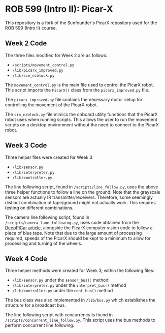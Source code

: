# ROB 599 (Intro II): Picar-X

This repository is a fork of the Sunfounder's PicarX repository used for the ROB 599 (Intro II) course.

## Week 2 Code

The three files modified for Week 2 are as follows:

- `/scripts/movement_control.py`
- `/lib/picarx_improved.py`
- `/lib/sim_ezblock.py`

The `movement_control.py` is the main file used to control the PicarX robot. This script imports the `PicarX()` class from the `picarx_improved.py` file.

The `picarx_improved.py` file contains the necessary motor setup for controlling the movement of the PicarX robot.

The `sim_ezblock.py` file mimics the onboard utility functions that the PicarX robot uses when running scripts. This allows the user to run the movement scripts on a desktop environment without the need to connect to the PicarX robot.

## Week 3 Code

Three helper files were created for Week 3:

- `/lib/sensor.py`
- `/lib/interpreter.py`
- `/lib/controller.py`

The line following script, found in `/scripts/line_follow.py`, uses the above three helper functions to follow a line on the ground. Note that the grayscale sensors are actually IR transmitter/receivers. Therefore, some seemingly distinct combination of tape/ground might not actually work. This requires testing on different combinations.

The camera line following script, found in `/scripts/camera_lane_following.py`, uses code obtained from the [DeepPiCar article](https://towardsdatascience.com/deeppicar-part-4-lane-following-via-opencv-737dd9e47c96), alongside the PicarX computer vision code to follow a piece of blue tape. Note that due to the large amount of processing required, speeds of the PicarX should be kept to a minimum to allow for processing and turning of the wheels.

## Week 4 Code

Three helper methods were created for Week 3, within the following files:

- `/lib/sensor.py` under the `sensor_bus()` method
- `/lib/interpreter.py` under the `interpret_bus()` method
- `/lib/controller.py` under the `cont_bus()` method

The bus class was also implemented in `/lib/bus.py` which establishes the structure for a broadcast bus.

The line following script with concurrency is found in `/scripts/concurrent_line_follow.py`. This script uses the bus methods to perform concurrent line following.
